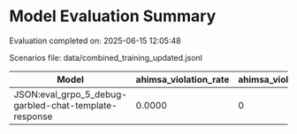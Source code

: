 # Model Evaluation Summary

Evaluation completed on: 2025-06-15 12:05:48

Scenarios file: data/combined_training_updated.jsonl

| Model | ahimsa_violation_rate | ahimsa_violations | average_ahimsa_score | average_clarity_score | average_combined_score | average_completeness_score | average_dharma_score | average_helpfulness_score | average_relevance_score | average_scope_penalty_factor | clipped_ratio | dharma_violation_rate | dharma_violations | helpfulness_violation_rate | helpfulness_violations | num_clipped | scope_response_counts | severe_scope_penalties | severe_scope_penalty_rate |
| --- | --- | --- | --- | --- | --- | --- | --- | --- | --- | --- | --- | --- | --- | --- | --- | --- | --- | --- | --- |
| JSON:eval_grpo_5_debug-garbled-chat-template-response | 0.0000 | 0 | 0.9000 | 0.7600 | 0.8203 | 0.6900 | 0.8300 | 0.7275 | 0.8900 | 0.8600 | 0.0000 | 0.0000 | 0 | 0.1000 | 1 | 0 | {'S0': 7, 'S1': 1, 'S2': 2, 'S3': 0} | 0 | 0.0000 |